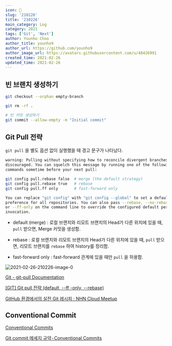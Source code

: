 ```yaml
---
icon: 📆
slug: '210226'
title: '210226'
main_category: Log
category: 2021
tags: ['Git', 'Next']
author: Younho Choo
author_title: younho9
author_url: https://github.com/younho9
author_image_url: https://avatars.githubusercontent.com/u/48426991
created_time: 2021-02-26
updated_time: 2021-02-26
---
```


## 빈 브랜치 생성하기

```bash
git checkout --orphan empty-branch
```

```bash
git rm -rf .
```

```bash
# 빈 커밋 생성하기
git commit --allow-empty -m "Initial commit"
```

## Git Pull 전략

`git pull` 을 별도 옵션 없이 실행했을 때 경고 문구가 나타났다.

```bash
warning: Pulling without specifying how to reconcile divergent branches is
discouraged. You can squelch this message by running one of the following
commands sometime before your next pull:

git config pull.rebase false  # merge (the default strategy)
git config pull.rebase true   # rebase
git config pull.ff only       # fast-forward only

You can replace "git config" with "git config --global" to set a default
preference for all repositories. You can also pass --rebase, --no-rebase,
or --ff-only on the command line to override the configured default per
invocation.
```

- default (merge) : 로컬 브랜치와 리모트 브랜치의 Head가 다른 위치에 있을 때, `pull` 받으면, Merge 커밋을 생성함.

- rebase : 로컬 브랜치와 리모트 브랜치의 Head가 다른 위치에 있을 때, `pull` 받으면, 리모트 브랜치를 `rebase` 하여 history를 정리함.

- fast-forward only : fast-forward 관계에 있을 때만 `pull` 을 허용함.

![2021-02-26-210226-image-0](./images/2021-02-26-210226-image-0.png)

[Git - git-pull Documentation](https://git-scm.com/docs/git-pull)

[[GIT] Git pull 전략 (default, --ff -only, --rebase)](https://sanghye.tistory.com/43)

[GitHub 환경에서의 실전 Git 레시피 : NHN Cloud Meetup](https://meetup.toast.com/posts/116)

## Conventional Commit

[Conventional Commits](https://www.conventionalcommits.org/en/v1.0.0/)

[Git commit 메세지 규약 - Conventional Commits](https://medium.com/hashbox/git-commit-%EB%A9%94%EC%84%B8%EC%A7%80-%EA%B7%9C%EC%B9%99-conventional-commits-71710f7f53c)
